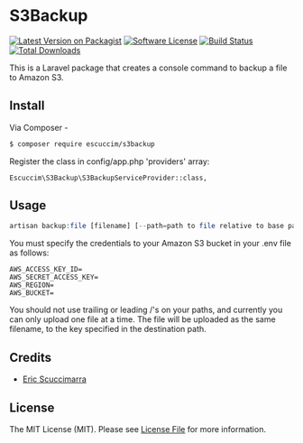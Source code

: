 # S3Backup

[![Latest Version on Packagist][ico-version]][link-packagist]
[![Software License][ico-license]](LICENSE.md)
[![Build Status][ico-travis]][link-travis]
[![Total Downloads][ico-downloads]][link-downloads]

This is a Laravel package that creates a console command to backup a file to Amazon S3.

## Install

Via Composer -

``` bash
$ composer require escuccim/s3backup
```
Register the class in config/app.php 'providers' array:
```
Escuccim\S3Backup\S3BackupServiceProvider::class,
```

## Usage

``` php 
artisan backup:file [filename] [--path=path to file relative to base path] [--dest=location to upload file to]
```
You must specify the credentials to your Amazon S3 bucket in your .env file as follows:
```
AWS_ACCESS_KEY_ID=
AWS_SECRET_ACCESS_KEY=
AWS_REGION=
AWS_BUCKET=
```
You should not use trailing or leading /'s on your paths, and currently you can only upload one file at a time. The file will be uploaded as the same filename, to the key specified in the destination path.

## Credits

- [Eric Scuccimarra][link-author]

## License

The MIT License (MIT). Please see [License File](LICENSE.md) for more information.

[ico-version]: https://img.shields.io/packagist/v/escuccim/s3backup.svg?style=flat-square
[ico-license]: https://img.shields.io/badge/license-MIT-brightgreen.svg?style=flat-square
[ico-travis]: https://img.shields.io/travis/escuccim/s3backup/master.svg?style=flat-square
[ico-scrutinizer]: https://img.shields.io/scrutinizer/coverage/g/escuccim/s3backup.svg?style=flat-square
[ico-code-quality]: https://img.shields.io/scrutinizer/g/escuccim/s3backup.svg?style=flat-square
[ico-downloads]: https://img.shields.io/packagist/dt/escuccim/s3backup.svg?style=flat-square

[link-packagist]: https://packagist.org/packages/escuccim/s3backup
[link-travis]: https://travis-ci.org/escuccim/s3backup
[link-scrutinizer]: https://scrutinizer-ci.com/g/escuccim/s3backup/code-structure
[link-code-quality]: https://scrutinizer-ci.com/g/escuccim/s3backup
[link-downloads]: https://packagist.org/packages/escuccim/s3backup
[link-author]: https://github.com/escuccim
